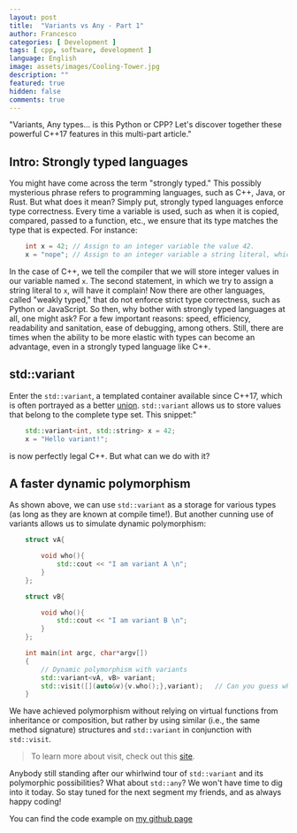 ```yaml
---
layout: post
title:  "Variants vs Any - Part 1"
author: Francesco
categories: [ Development ]
tags: [ cpp, software, development ]
language: English
image: assets/images/Cooling-Tower.jpg
description: ""
featured: true
hidden: false
comments: true
---
```


"Variants, Any types... is this Python or CPP? Let's discover together these powerful C++17 features in this multi-part article."

## Intro: Strongly typed languages
You might have come across the term "strongly typed." This possibly mysterious phrase refers to programming languages, such as C++, Java, or Rust. But what does it mean? Simply put, strongly typed languages enforce type correctness. Every time a variable is used, such as when it is copied, compared, passed to a function, etc., we ensure that its type matches the type that is expected. For instance:

```C++
    int x = 42; // Assign to an integer variable the value 42. 
    x = "nope"; // Assign to an integer variable a string literal, which causes a compile time error in C++
```

In the case of C++, we tell the compiler that we will store integer values in our variable named `x`. The second statement, in which we try to assign a string literal to `x`, will have it complain! Now there are other languages, called "weakly typed," that do not enforce strict type correctness, such as Python or JavaScript. So then, why bother with strongly typed languages at all, one might ask? For a few important reasons: speed, efficiency, readability and sanitation, ease of debugging, among others. Still, there are times when the ability to be more elastic with types can become an advantage, even in a strongly typed language like C++.

## std::variant
Enter the `std::variant`, a templated container available since C++17, which is often portrayed as a better [union](https://dev.to/pauljlucas/unions-in-c-1ojj). `std::variant` allows us to store values that belong to the complete type set. This snippet:"
```C++
    std::variant<int, std::string> x = 42;
    x = "Hello variant!";
```
is now perfectly legal C++. But what can we do with it?

## A faster dynamic polymorphism

As shown above, we can use `std::variant` as a storage for various types (as long as they are known at compile time!). But another cunning use of variants allows us to simulate dynamic polymorphism:
```C++
    struct vA{

        void who(){
            std::cout << "I am variant A \n";
        }
    };

    struct vB{

        void who(){
            std::cout << "I am variant B \n";
        }
    };

    int main(int argc, char*argv[])
    {
        // Dynamic polymorphism with variants
        std::variant<vA, vB> variant;
        std::visit([](auto&v){v.who();},variant);   // Can you guess what this will print?
    }
```  
We have achieved polymorphism without relying on virtual functions from inheritance or composition, but rather by using similar (i.e., the same method signature) structures and `std::variant` in conjunction with `std::visit`.

> To learn more about visit, check out this [site](https://www.cppstories.com/2018/09/visit-variants/).

Anybody still standing after our whirlwind tour of `std::variant` and its polymorphic possibilities? What about `std::any`? We won't have time to dig into it today. So stay tuned for the next segment my friends, and as always happy coding!

You can find the code example on [my github page](https://github.com/FMA350/code_examples/blob/master/variant_and_any/variant.cpp)

